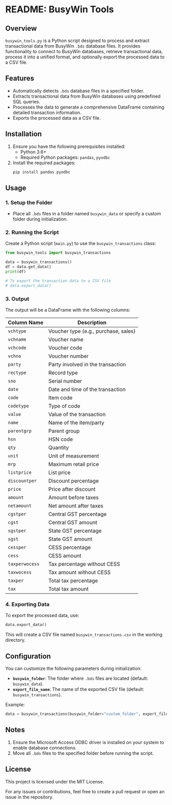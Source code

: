 # README: BusyWin Tools

## Overview

`busywin_tools.py` is a Python script designed to process and extract transactional data from BusyWin `.bds` database files. It provides functionality to connect to BusyWin databases, retrieve transactional data, process it into a unified format, and optionally export the processed data to a CSV file.

## Features

- Automatically detects `.bds` database files in a specified folder.
- Extracts transactional data from BusyWin databases using predefined SQL queries.
- Processes the data to generate a comprehensive DataFrame containing detailed transaction information.
- Exports the processed data as a CSV file.

## Installation

1. Ensure you have the following prerequisites installed:
   - Python 3.6+
   - Required Python packages: `pandas`, `pyodbc`
2. Install the required packages:
   ```bash
   pip install pandas pyodbc
   ```

## Usage

### 1. Setup the Folder

- Place all `.bds` files in a folder named `busywin_data` or specify a custom folder during initialization.

### 2. Running the Script

Create a Python script (`main.py`) to use the `busywin_transactions` class:

```python
from busywin_tools import busywin_transactions

data = busywin_transactions()
df = data.get_data()
print(df)

# To export the transaction data to a CSV file
# data.export_data()
```

### 3. Output

The output will be a DataFrame with the following columns:

| Column Name       | Description                              |
|--------------------|------------------------------------------|
| `vchtype`         | Voucher type (e.g., purchase, sales)     |
| `vchname`         | Voucher name                            |
| `vchcode`         | Voucher code                            |
| `vchno`           | Voucher number                          |
| `party`           | Party involved in the transaction       |
| `rectype`         | Record type                             |
| `sno`             | Serial number                           |
| `date`            | Date and time of the transaction        |
| `code`            | Item code                               |
| `codetype`        | Type of code                            |
| `value`           | Value of the transaction                |
| `name`            | Name of the item/party                 |
| `parentgrp`       | Parent group                            |
| `hsn`             | HSN code                                |
| `qty`             | Quantity                                |
| `unit`            | Unit of measurement                    |
| `mrp`             | Maximum retail price                   |
| `listprice`       | List price                              |
| `discountper`     | Discount percentage                     |
| `price`           | Price after discount                   |
| `amount`          | Amount before taxes                    |
| `netamount`       | Net amount after taxes                 |
| `cgstper`         | Central GST percentage                 |
| `cgst`            | Central GST amount                     |
| `sgstper`         | State GST percentage                   |
| `sgst`            | State GST amount                       |
| `cessper`         | CESS percentage                        |
| `cess`            | CESS amount                            |
| `taxperwocess`    | Tax percentage without CESS            |
| `taxwocess`       | Tax amount without CESS                |
| `taxper`          | Total tax percentage                   |
| `tax`             | Total tax amount                       |

### 4. Exporting Data

To export the processed data, use:
```python
data.export_data()
```

This will create a CSV file named `busywin_transactions.csv` in the working directory.

## Configuration

You can customize the following parameters during initialization:

- **`busywin_folder`**: The folder where `.bds` files are located (default: `busywin_data`).
- **`export_file_name`**: The name of the exported CSV file (default: `busywin_transactions`).

Example:
```python
data = busywin_transactions(busywin_folder="custom_folder", export_file_name="custom_file_name")
```

## Notes

1. Ensure the Microsoft Access ODBC driver is installed on your system to enable database connections.
2. Move all `.bds` files to the specified folder before running the script.

## License

This project is licensed under the MIT License. 

For any issues or contributions, feel free to create a pull request or open an issue in the repository.
